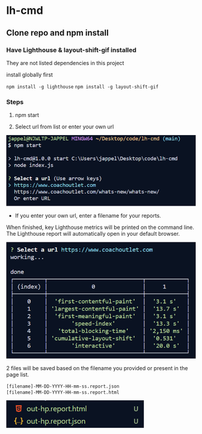# lh-cmd

## Clone repo and npm install

### Have Lighthouse & layout-shift-gif installed

They are not listed dependencies in this project

install globally first

`npm install -g lighthouse`
`npm install -g layout-shift-gif`

### Steps

1. npm start

2. Select url from list or enter your own url

![URL Select](./images/url-select.png "URL Select")

- If you enter your own url, enter a filename for your reports.

When finished, key Lighthouse metrics will be printed on the command line.
The Lighthouse report will automatically open in your default browser.

![Finished](./images/finished.png "Finished")

2 files will be saved based on the filename you provided or present in the page list.

```
[filename]-MM-DD-YYYY-HH-mm-ss.report.json
[filename]-MM-DD-YYYY-HH-mm-ss.report.html
```

![Files](./images/files.png "Files")
